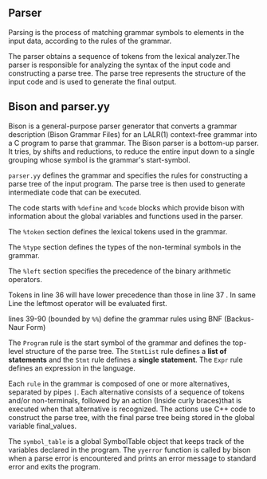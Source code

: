 ## Parser
Parsing is the process of matching grammar symbols to elements in the input data, according to the rules of the grammar.

The parser obtains a sequence of tokens from the lexical analyzer.The parser is responsible for analyzing the syntax of the input code and constructing a parse tree. The parse tree represents the structure of the input code and is used to generate the final output.

## Bison and parser.yy 
Bison is a general-purpose parser generator that converts a grammar description (Bison Grammar Files) for an LALR(1) context-free grammar into a C program to parse that grammar. The Bison parser is a bottom-up parser. It tries, by shifts and reductions, to reduce the entire input down to a single grouping whose symbol is the grammar's start-symbol.

`parser.yy` defines the grammar and specifies the rules for constructing a parse tree of the input program. The parse tree is then used to generate intermediate code that can be executed.


The code starts with `%define` and `%code` blocks which provide bison with information about the global variables and functions used in the parser.

The `%token` section defines the lexical tokens used in the grammar.

The `%type` section defines the types of the non-terminal symbols in the grammar. 

The `%left` section specifies the precedence of the binary arithmetic operators. 

Tokens in line 36 will have lower precedence than those in line 37 . 
In same Line the leftmost operator will be evaluated first.  

lines 39-90 (bounded by `%%`) define the  grammar rules using BNF (Backus-Naur Form)

The `Program`  rule  is the start symbol of the grammar and defines the top-level structure of the parse tree. 
The `StmtList` rule defines a **list of statements** and the `Stmt` rule defines a **single statement**.
The `Expr` rule defines an expression in the language.

Each `rule` in the grammar is composed of one or more alternatives, separated by pipes `|`. 
Each alternative consists of a sequence of tokens and/or non-terminals, followed by an action (Inside curly braces)that is executed when that alternative is recognized. 
The actions use C++ code to construct the parse tree, with the final parse tree being stored in the global variable final_values.

The `symbol_table` is a global SymbolTable object that keeps track of the variables declared in the program. 
The `yyerror` function is called by bison when a parse error is encountered and prints an error message to standard error and exits the program.